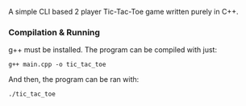 A simple CLI based 2 player Tic-Tac-Toe game written purely in C++.

### Compilation & Running

g++ must be installed. The program can be compiled with just:
```
g++ main.cpp -o tic_tac_toe
```
And then, the program can be ran with:
```
./tic_tac_toe
```
